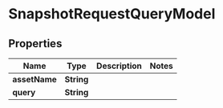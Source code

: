 
# SnapshotRequestQueryModel

## Properties
Name | Type | Description | Notes
------------ | ------------- | ------------- | -------------
**assetName** | **String** |  | 
**query** | **String** |  | 



